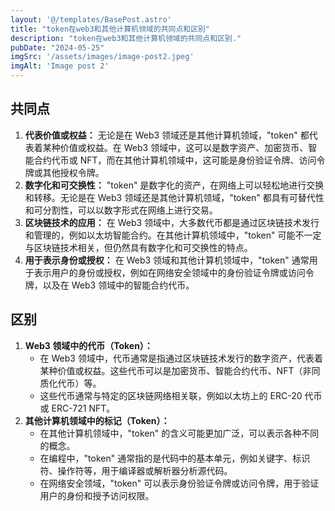 ```yaml
---
layout: '@/templates/BasePost.astro'
title: "token在web3和其他计算机领域的共同点和区别"
description: "token在web3和其他计算机领域的共同点和区别."
pubDate: "2024-05-25"
imgSrc: '/assets/images/image-post2.jpeg'
imgAlt: 'Image post 2'
---
```


## 共同点

1. **代表价值或权益：** 无论是在 Web3 领域还是其他计算机领域，"token" 都代表着某种价值或权益。在 Web3 领域中，这可以是数字资产、加密货币、智能合约代币或 NFT，而在其他计算机领域中，这可能是身份验证令牌、访问令牌或其他授权令牌。
2. **数字化和可交换性：** "token" 是数字化的资产，在网络上可以轻松地进行交换和转移。无论是在 Web3 领域还是其他计算机领域，"token" 都具有可替代性和可分割性，可以以数字形式在网络上进行交易。
3. **区块链技术的应用：** 在 Web3 领域中，大多数代币都是通过区块链技术发行和管理的，例如以太坊智能合约。在其他计算机领域中，"token" 可能不一定与区块链技术相关，但仍然具有数字化和可交换性的特点。
4. **用于表示身份或授权：** 在 Web3 领域和其他计算机领域中，"token" 通常用于表示用户的身份或授权，例如在网络安全领域中的身份验证令牌或访问令牌，以及在 Web3 领域中的智能合约代币。

## 区别

1. **Web3 领域中的代币（Token）：**
    - 在 Web3 领域中，代币通常是指通过区块链技术发行的数字资产，代表着某种价值或权益。这些代币可以是加密货币、智能合约代币、NFT（非同质化代币）等。
    - 这些代币通常与特定的区块链网络相关联，例如以太坊上的 ERC-20 代币或 ERC-721 NFT。
2. **其他计算机领域中的标记（Token）：**
    - 在其他计算机领域中，"token" 的含义可能更加广泛，可以表示各种不同的概念。
    - 在编程中，"token" 通常指的是代码中的基本单元，例如关键字、标识符、操作符等，用于编译器或解析器分析源代码。
    - 在网络安全领域，"token" 可以表示身份验证令牌或访问令牌，用于验证用户的身份和授予访问权限。

